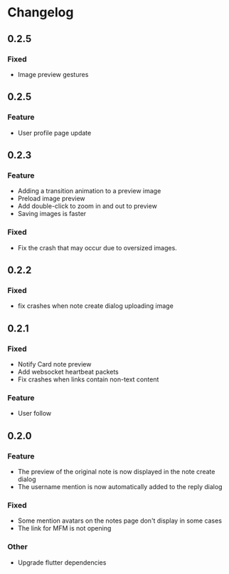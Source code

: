 # Changelog
## 0.2.5
### Fixed
- Image preview gestures

## 0.2.5
### Feature
- User profile page update

## 0.2.3

### Feature
- Adding a transition animation to a preview image
- Preload image preview
- Add double-click to zoom in and out to preview
- Saving images is faster

### Fixed
- Fix the crash that may occur due to oversized images.


## 0.2.2
### Fixed
- fix crashes when  note create dialog uploading image

## 0.2.1
### Fixed
- Notify Card note preview
- Add websocket heartbeat packets
- Fix crashes when links contain non-text content

### Feature
- User follow

## 0.2.0

### Feature

- The preview of the original note is now displayed in the note create dialog
- The username mention is now automatically added to the reply dialog

### Fixed

- Some mention avatars on the notes page don't display in some cases
- The link for MFM is not opening

### Other

- Upgrade flutter dependencies